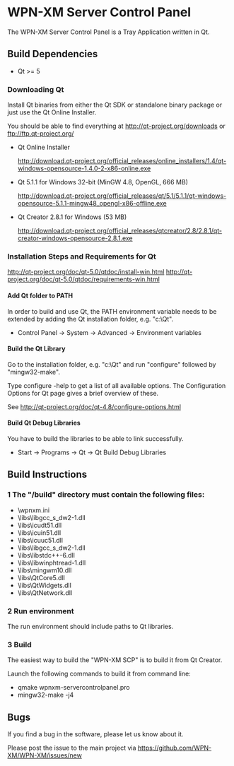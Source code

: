 WPN-XM Server Control Panel
===========================

The WPN-XM Server Control Panel is a Tray Application written in Qt.

## Build Dependencies

* Qt >= 5

### Downloading Qt

Install Qt binaries from either the Qt SDK or standalone binary package or just use the Qt Online Installer.

You should be able to find everything at http://qt-project.org/downloads or ftp://ftp.qt-project.org/

* Qt Online Installer

  http://download.qt-project.org/official_releases/online_installers/1.4/qt-windows-opensource-1.4.0-2-x86-online.exe

* Qt 5.1.1 for Windows 32-bit (MinGW 4.8, OpenGL, 666 MB)

  http://download.qt-project.org/official_releases/qt/5.1/5.1.1/qt-windows-opensource-5.1.1-mingw48_opengl-x86-offline.exe
  
* Qt Creator 2.8.1 for Windows (53 MB)

  http://download.qt-project.org/official_releases/qtcreator/2.8/2.8.1/qt-creator-windows-opensource-2.8.1.exe

### Installation Steps and Requirements for Qt

  http://qt-project.org/doc/qt-5.0/qtdoc/install-win.html
  http://qt-project.org/doc/qt-5.0/qtdoc/requirements-win.html

#### Add Qt folder to PATH

In order to build and use Qt, the PATH environment variable needs to be extended
by adding the Qt installation folder, e.g. "c:\Qt".

* Control Panel -> System -> Advanced -> Environment variables

#### Build the Qt Library

Go to the installation folder, e.g. "c:\Qt" and run "configure" followed by "mingw32-make".

Type configure -help to get a list of all available options.
The Configuration Options for Qt page gives a brief overview of these.

See http://qt-project.org/doc/qt-4.8/configure-options.html

#### Build Qt Debug Libraries

You have to build the libraries to be able to link successfully.

* Start -> Programs -> Qt -> Qt Build Debug Libraries

## Build Instructions

### 1 The "/build" directory must contain the following files:

* \wpnxm.ini
* \libs\libgcc_s_dw2-1.dll
* \libs\icudt51.dll
* \libs\icuin51.dll
* \libs\icuuc51.dll
* \libs\libgcc_s_dw2-1.dll
* \libs\libstdc++-6.dll
* \libs\libwinphtread-1.dll
* \libs\mingwm10.dll
* \libs\QtCore5.dll
* \libs\QtWidgets.dll
* \libs\QtNetwork.dll

### 2 Run environment

The run environment should include paths to Qt libraries.

### 3 Build

The easiest way to build the "WPN-XM SCP" is to build it from Qt Creator.

Launch the following commands to build it from command line:
* qmake wpnxm-servercontrolpanel.pro
* mingw32-make -j4

## Bugs

If you find a bug in the software, please let us know about it.

Please post the issue to the main project via https://github.com/WPN-XM/WPN-XM/issues/new
